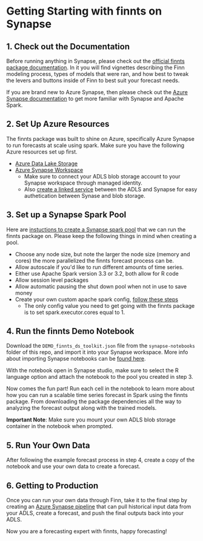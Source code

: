 
# Getting Starting with finnts on Synapse

## 1. Check out the Documentation
Before running anything in Synapse, please check out the [official finnts package documentation](https://microsoft.github.io/finnts/index.html). In it you will find vignettes describing the Finn modeling process, types of models that were ran, and how best to tweak the levers and buttons inside of Finn to best suit your forecast needs. 

If you are brand new to Azure Synapse, then please check out the [Azure Synapse documentation](https://learn.microsoft.com/en-us/azure/synapse-analytics/) to get more familiar with Synapse and Apache Spark. 

## 2. Set Up Azure Resources
The finnts package was built to shine on Azure, specifically Azure Synapse to run forecasts at scale using spark. Make sure you have the following Azure resources set up first. 

- [Azure Data Lake Storage](https://learn.microsoft.com/en-us/azure/storage/common/storage-account-create?toc=%2Fazure%2Fstorage%2Fblobs%2Ftoc.json&tabs=azure-portal)
- [Azure Synapse Workspace](https://learn.microsoft.com/en-us/azure/synapse-analytics/quickstart-create-workspace)
    -  Make sure to connect your ADLS blob storage account to your Synapse workspace through managed identity.  
    -  Also [create a linked service](https://learn.microsoft.com/en-us/azure/data-factory/connector-azure-data-lake-storage?tabs=data-factory) between the ADLS and Synapse for easy authetication between Synase and blob storage. 

## 3. Set up a Synapse Spark Pool
Here are [instuctions to create a Synapse spark pool](https://learn.microsoft.com/en-us/azure/synapse-analytics/quickstart-create-apache-spark-pool-studio) that we can run the finnts package on. Please keep the following things in mind when creating a pool. 

- Choose any node size, but note the larger the node size (memory and cores) the more parallelized the finnts forecast process can be. 
- Allow autoscale if you'd like to run different amounts of time series.
- Either use Apache Spark version 3.3 or 3.2, both allow for R code
- Allow session level packages
- Allow automatic pausing the shut down pool when not in use to save money
- Create your own custom apache spark config, [follow these steps](https://github.com/MicrosoftDocs/azure-docs/blob/main/articles/synapse-analytics/spark/apache-spark-azure-create-spark-configuration.md)
    - The only config value you need to get going with the finnts package is to set spark.executor.cores equal to 1. 

## 4. Run the finnts Demo Notebook
Download the `DEMO_finnts_ds_toolkit.json` file from the `synapse-notebooks` folder of this repo, and import it into your Synapse workspace. More info about importing Synapse notebooks can be [found here](https://learn.microsoft.com/en-us/azure/synapse-analytics/spark/apache-spark-development-using-notebooks). 

With the notebook open in Synapse studio, make sure to select the R language option and attach the notebook to the pool you created in step 3. 

Now comes the fun part! Run each cell in the notebook to learn more about how you can run a scalable time series forecast in Spark using the finnts package. From downloading the package dependencies all the way to analyzing the forecast output along with the trained models. 

**Important Note**: Make sure you mount your own ADLS blob storage container in the notebook when prompted. 

## 5. Run Your Own Data
After following the example forecast process in step 4, create a copy of the notebook and use your own data to create a forecast. 

## 6. Getting to Production
Once you can run your own data through Finn, take it to the final step by creating an [Azure Synapse pipeline](https://learn.microsoft.com/en-us/azure/synapse-analytics/get-started-pipelines) that can pull historical input data from your ADLS, create a forecast, and push the final outputs back into your ADLS.

Now you are a forecasting expert with finnts, happy forecasting!